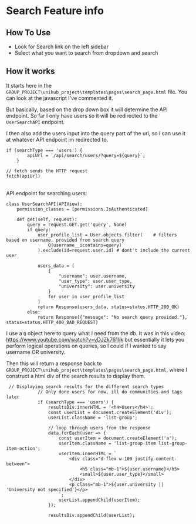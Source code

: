 # Search Feature info

## How To Use
- Look for Search link on the left sidebar
- Select what you want to search from dropdown and search

## How it works
It starts here in the `GROUP_PROJECT\unihub_project\templates\pages\search_page.html` file. You can look at the javascript I've commented it. 

But basically, based on the drop down box it will determine the API endpoint. So far I only have users so it will be redirected to the `UserSearchAPI` endpoint. 


I then also add the users input into the query part of the url, so I can use it at whatever API endpoint im redirected to.
```
if (searchType === 'users') {
        apiUrl = `/api/search/users/?query=${query}`;
    }

// fetch sends the HTTP request
fetch(apiUrl)
```

<br>
API endpoint for searching users:

```
class UserSearchAPI(APIView):
    permission_classes = [permissions.IsAuthenticated]  

    def get(self, request):
        query = request.GET.get('query', None)
        if query:
            user_profile_list = User.objects.filter(    # filters based on username, provided from search query
                Q(username__icontains=query)
            ).exclude(id=request.user.id) # dont't include the current user

            users_data = [
                {
                    "username": user.username, 
                    "user_type": user.user_type,
                    "university": user.university
                } 
                for user in user_profile_list
            ]
            return Response(users_data, status=status.HTTP_200_OK)
        else:
            return Response({"message": "No search query provided."}, status=status.HTTP_400_BAD_REQUEST)

```
I use a `Q` object here to query what I need from the db. It was in this video: https://www.youtube.com/watch?v=yDJZk761Iik 
but essentially it lets you perform logical operations on queries, so I could if I wanted to say username OR university.

Then this will return a response back to `GROUP_PROJECT\unihub_project\templates\pages\search_page.html`, where I construct a html div of the search results to display them.
```
 // Displaying search results for the different search types
            // Only done users for now, ill do communities and tags later
            if (searchType === 'users') {
                resultsDiv.innerHTML = '<h4>Users</h4>';
                const userList = document.createElement('div');
                userList.className = 'list-group';
                
                // loop through users from the response
                data.forEach(user => {
                    const userItem = document.createElement('a');
                    userItem.className = 'list-group-item list-group-item-action';
                    userItem.innerHTML = `
                        <div class="d-flex w-100 justify-content-between">
                            <h5 class="mb-1">${user.username}</h5>
                            <small>${user.user_type}</small>
                        </div>
                        <p class="mb-1">${user.university || 'University not specified'}</p>
                    `;
                    userList.appendChild(userItem);
                });
                
                resultsDiv.appendChild(userList);
```







